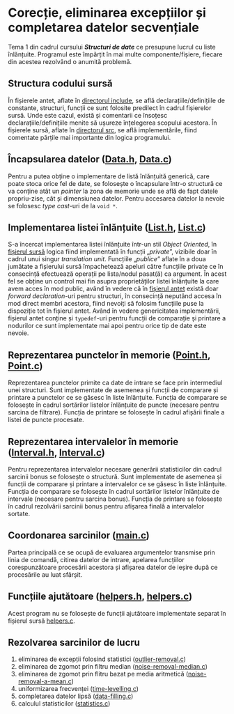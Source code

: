 [include]: include/
[src]: src/

[main-c]: src/main.c

[outlier-removal-c]: src/outlier-removal.c
[noise-removal-median-c]: src/noise-removal-median.c
[noise-removal-a-mean-c]: src/noise-removal-a-mean.c
[time-levelling-c]: src/time-levelling.c
[data-filling-c]: src/data-filling.c
[statistics-c]: src/statistics.c

[List-h]: include/List.h
[List-c]: src/List.c

[Data-h]: include/Data.h
[Data-c]: src/Data.c

[Point-h]: include/Point.h
[Point-c]: src/Point.c

[Interval-h]: include/Interval.h
[Interval-c]: src/Interval.c

[helpers-h]: include/helpers.h
[helpers-c]: src/helpers.c

# Corecție, eliminarea excepțiilor și completarea datelor secvențiale
Tema 1 din cadrul cursului ***Structuri de date*** ce presupune lucrul cu liste înlănțuite.
Programul este împărțit în mai multe componente/fișiere, fiecare din acestea rezolvând o anumită problemă.

## Structura codului sursă
În fișierele antet, aflate în [directorul include][include], se află declarațiile/definițiile de constante, structuri, funcții ce sunt folosite predilect în cadrul fișierelor sursă. Unde este cazul, există și comentarii ce însoțesc declarațiile/definițiile menite să ușureze înțelegerea scopului acestora.
În fișierele sursă, aflate în [directorul src][src], se află implementările, fiind comentate părțile mai importante din logica programului.

## Încapsularea datelor ([Data.h][Data-h], [Data.c][Data-c])
Pentru a putea obține o implementare de listă înlănțuită generică, care poate stoca orice fel de date, se folosește o încapsulare într-o structură ce va conține atât un *pointer* la zona de memorie unde se află de fapt datele propriu-zise, cât și dimensiunea datelor. Pentru accesarea datelor la nevoie se folosesc *type cast*-uri de la `void *`.

## Implementarea listei înlănțuite ([List.h][List-h], [List.c][List-c])
S-a încercat implementarea listei înlănțuite într-un stil *Object Oriented*, în [fișierul sursă][List-c] logica fiind implementată în funcții „*private*”, vizibile doar în cadrul unui singur *translation unit*. Funcțiile „*publice*” aflate în a doua jumătate a fișierului sursă împachetează apeluri către funcțiile private ce în consecință efectuează operații pe lista/nodul pasat(ă) ca argument. În acest fel se obține un control mai fin asupra proprietăților listei înlănțuite la care avem acces în mod public, având în vedere că în [fișierul antet][List-h] există doar *forward declaration*-uri pentru structuri, în consecință neputând accesa în mod direct membri acestora, fiind nevoiți să folosim funcțiile puse la dispoziție tot în fișierul antet.
Având în vedere genericitatea implementării, fișierul antet conține și `typedef`-uri pentru funcții de comparație și printare a nodurilor ce sunt implementate mai apoi pentru orice tip de date este nevoie.

## Reprezentarea punctelor în memorie ([Point.h][Point-h], [Point.c][Point-c])
Reprezentarea punctelor primite ca date de intrare se face prin intermediul unei structuri.
Sunt implementate de asemenea și funcții de comparare și printare a punctelor ce se găsesc în liste înlănțuite.
Funcția de comparare se folosește în cadrul sortărilor listelor înlănțuite de puncte (necesare pentru sarcina de filtrare).
Funcția de printare se folosește în cadrul afișării finale a listei de puncte procesate.

## Reprezentarea intervalelor în memorie ([Interval.h][Interval-h], [Interval.c][Interval-c])
Pentru reprezentarea intervalelor necesare generării statisticilor din cadrul sarcinii bonus se folosește o structură.
Sunt implementate de asemenea și funcții de comparare și printare a intervalelor ce se găsesc în liste înlănțuite.
Funcția de comparare se folosește în cadrul sortărilor listelor înlănțuite de intervale (necesare pentru sarcina bonus).
Funcția de printare se folosește în cadrul rezolvării sarcinii bonus pentru afișarea finală a intervalelor sortate.

## Coordonarea sarcinilor ([main.c][main-c])
Partea principală ce se ocupă de evaluarea argumentelor transmise prin linia de comandă, citirea datelor de intrare, apelarea funcțiilor corespunzătoare procesării acestora și afișarea datelor de ieșire după ce procesările au luat sfârșit.

## Funcțiile ajutătoare ([helpers.h][helpers-h], [helpers.c][helpers-c])
Acest program nu se folosește de funcții ajutătoare implementate separat în fișierul sursă [helpers.c][helpers-c].

## Rezolvarea sarcinilor de lucru
1. eliminarea de excepții folosind statistici ([outlier-removal.c][outlier-removal-c])
2. eliminarea de zgomot prin filtru median ([noise-removal-median.c][noise-removal-median-c])
3. eliminarea de zgomot prin flitru bazat pe media aritmetică ([noise-removal-a-mean.c][noise-removal-a-mean-c])
4. uniformizarea frecvenței ([time-levelling.c][time-levelling-c])
5. completarea datelor lipsă ([data-filling.c][data-filling-c])
6. calculul statisticilor ([statistics.c][statistics-c])

